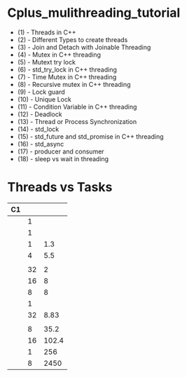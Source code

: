 # Cplus_mulithreading_tutorial
 - (1)   -  Threads in C++
 - (2)   -  Different Types to create threads
 - (3)   -  Join and Detach with Joinable Threading 
 - (4)   -  Mutex in C++ threading 
 - (5)   -  Mutext try lock 
 - (6)   -  std_try_lock in C++ threading 
 - (7)   -  Time Mutex in C++ threading 
 - (8)   -  Recursive mutex in C++ threading 
 - (9)   -  Lock guard
 - (10)  -  Unique Lock 
 - (11)  -  Condition Variable in C++ threading 
 - (12)  -  Deadlock 
 - (13)  -  Thread or Process Synchronization 
 - (14)  -  std_lock
 - (15)  -  std_future and std_promise in C++ threading
 - (16)  -  std_async
 - (17)  -  producer and consumer
 - (18)  -  sleep vs wait in threading 
 
 

# Threads vs Tasks
| C1           |      |   |
| -------------------------- | ------------- |----------------------------------- | 
|                |  1            |                           |             
|                |  1            |                           |         
|                |  1            |     1.3                   |   
|                |  4            |        5.5                |    
|               |               |                           |       
|                |  32           |          2                |     
|                |  16           |            8              |         
|                 |   8           |       8                   |          
|                |   1           |                           |                   
|                 |   32          |    8.83                   |   
|                |               |                           |               
|                |      8        |        35.2               |       
|                 |      16       |          102.4            |          
|               |      1        |         256               |     
|    |      8        |       2450                | 
